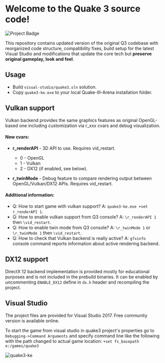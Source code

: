 # Welcome to the Quake 3 source code!

<img src="https://ci.appveyor.com/api/projects/status/github/kennyalive/Quake-III-Arena-Kenny-Edition?svg=true" alt="Project Badge">

This repository contains updated version of the original Q3 codebase with reorganized code structure, compatibility fixes, build setup for the latest Visual Studio and modifications that update the core tech but **preserve original gameplay, look and feel**.

## Usage
* Build `visual-studio/quake3.sln` solution.
* Copy `quake3-ke.exe` to your local Quake-III-Arena installation folder.

## Vulkan support 
Vulkan backend provides the same graphics features as original OpenGL-based one including customization via r_xxx cvars and debug visualization.

#### New cvars:
* **r_renderAPI** - 3D API to use. Requires vid_restart.
    * 0 - OpenGL
    * 1 - Vulkan
    * 2 - DX12 (if enabled, see below).

* **r_twinMode** - Debug feature to compare rendering output between OpenGL/Vulkan/DX12 APIs. Requires vid_restart.

#### Additional information:
* Q: How to start game with vulkan support? A: `quake3-ke.exe +set r_renderAPI 1`.
* Q: How to enable vulkan support from Q3 console? A: `\r_renderAPI 1` then `\vid_restart`.
* Q: How to enable twin mode from Q3 console? A: `\r_twinMode 1` or `\r_twinMode 1` then `\vid_restart`.
* Q: How to check that Vulkan backend is really active? A: `gfxinfo` console command reports information about active rendering backend.

## DX12 support
DirectX 12 backend implementation is provided mostly for educational purposes and is not included in the prebuild binaries. It can be enabled by uncommenting `ENABLE_DX12` define in `dx.h` header and recompiling the project. 

## Visual Studio
The project files are provided for Visual Studio 2017. Free community version is available online.

To start the game from visual studio in quake3 project's properties go to `Debugging->Command Arguments` and specify command line like the following with the path changed to actual game location: `+set fs_basepath e:/games/quake3`

![quake3-ke](https://user-images.githubusercontent.com/4964024/28160268-4f0707d4-67c8-11e7-9009-8540789aab0b.jpeg)
